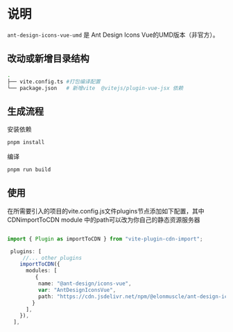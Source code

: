 # 说明

`ant-design-icons-vue-umd` 是 Ant Design Icons Vue的UMD版本（非官方）。

## 改动或新增目录结构  

```bash
.
├── vite.config.ts #打包编译配置     
└── package.json   # 新增vite  @vitejs/plugin-vue-jsx 依赖
```

## 生成流程  

安装依赖

```bash
pnpm install

```

编译

```bash
pnpm run build
```

## 使用  
在所需要引入的项目的vite.config.js文件plugins节点添加如下配置，其中  
CDNimportToCDN module 中的path可以改为你自己的静态资源服务器
```ts

import { Plugin as importToCDN } from "vite-plugin-cdn-import";

 plugins: [
     //... other plugins 
    importToCDN({
      modules: [
         {
          name: "@ant-design/icons-vue",
          var: "AntDesignIconsVue",
          path: "https://cdn.jsdelivr.net/npm/@elonmuscle/ant-design-icons-vue/dist/ant-design-icons-vue.umd.js"
        }
      ],
    }),
  ],

```

 